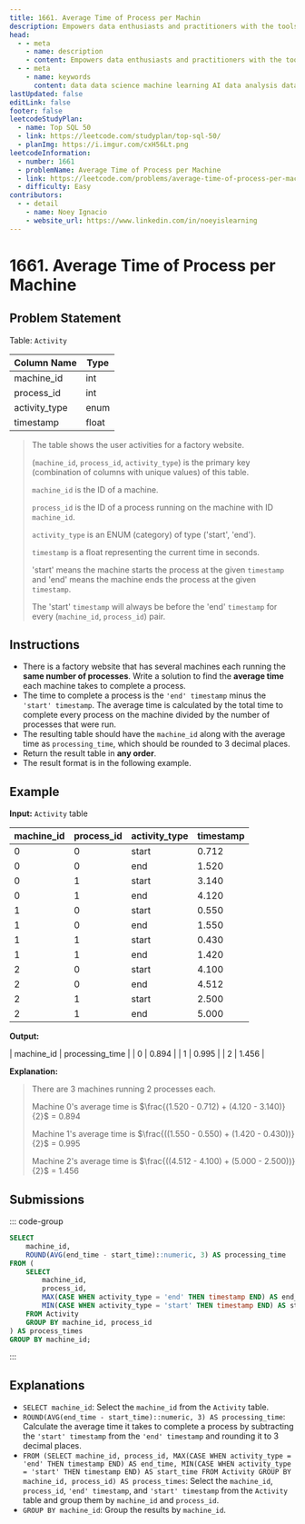 ```yaml
---
title: 1661. Average Time of Process per Machin
description: Empowers data enthusiasts and practitioners with the tools and knowledge to unlock the potential of data.
head:
  - - meta
    - name: description
    - content: Empowers data enthusiasts and practitioners with the tools and knowledge to unlock the potential of data.
  - - meta
    - name: keywords
      content: data data science machine learning AI data analysis data-driven data enthusiasts data practitioners
lastUpdated: false
editLink: false
footer: false
leetcodeStudyPlan:
  - name: Top SQL 50
  - link: https://leetcode.com/studyplan/top-sql-50/
  - planImg: https://i.imgur.com/cxH56Lt.png
leetcodeInformation:
  - number: 1661
  - problemName: Average Time of Process per Machine
  - link: https://leetcode.com/problems/average-time-of-process-per-machine/
  - difficulty: Easy
contributors:
  - - detail
    - name: Noey Ignacio
    - website_url: https://www.linkedin.com/in/noeyislearning
---
```


# 1661. Average Time of Process per Machine

## Problem Statement

Table: `Activity`

<ScrollableTableContainer>

| Column Name   | Type  |
| ------------- | ----- |
| machine_id    | int   |
| process_id    | int   |
| activity_type | enum  |
| timestamp     | float |

</ScrollableTableContainer>

> The table shows the user activities for a factory website.
>
> (`machine_id`, `process_id`, `activity_type`) is the primary key (combination of columns with unique values) of this table.
>
> `machine_id` is the ID of a machine.
>
> `process_id` is the ID of a process running on the machine with ID `machine_id`.
>
> `activity_type` is an ENUM (category) of type ('start', 'end').
>
> `timestamp` is a float representing the current time in seconds.
>
> 'start' means the machine starts the process at the given `timestamp` and 'end' means the machine ends the process at the given `timestamp`.
>
> The 'start' `timestamp` will always be before the 'end' `timestamp` for every (`machine_id`, `process_id`) pair.

## Instructions

- There is a factory website that has several machines each running the **same number of processes**. Write a solution to find the **average time** each machine takes to complete a process.
- The time to complete a process is the `'end' timestamp` minus the `'start' timestamp`. The average time is calculated by the total time to complete every process on the machine divided by the number of processes that were run.
- The resulting table should have the `machine_id` along with the average time as `processing_time`, which should be rounded to 3 decimal places.
- Return the result table in **any order**.
- The result format is in the following example.

## Example

**Input:** `Activity` table

<ScrollableTableContainer>

| machine_id | process_id | activity_type | timestamp |
| ---------- | ---------- | ------------- | --------- |
| 0          | 0          | start         | 0.712     |
| 0          | 0          | end           | 1.520     |
| 0          | 1          | start         | 3.140     |
| 0          | 1          | end           | 4.120     |
| 1          | 0          | start         | 0.550     |
| 1          | 0          | end           | 1.550     |
| 1          | 1          | start         | 0.430     |
| 1          | 1          | end           | 1.420     |
| 2          | 0          | start         | 4.100     |
| 2          | 0          | end           | 4.512     |
| 2          | 1          | start         | 2.500     |
| 2          | 1          | end           | 5.000     |

</ScrollableTableContainer>

**Output:**

| machine_id | processing_time |
| 0 | 0.894 |
| 1 | 0.995 |
| 2 | 1.456 |

**Explanation:**

> There are 3 machines running 2 processes each.
>
> Machine 0's average time is
> $\frac{(1.520 - 0.712) + (4.120 - 3.140)}{2}$ = $0.894$
>
> Machine 1's average time is $\frac{((1.550 - 0.550) + (1.420 - 0.430))}{2}$ = $0.995$
>
> Machine 2's average time is $\frac{((4.512 - 4.100) + (5.000 - 2.500))}{2}$ = $1.456$

## Submissions

::: code-group

```sql [PostgreSQL] :line-numbers
SELECT
    machine_id,
    ROUND(AVG(end_time - start_time)::numeric, 3) AS processing_time
FROM (
    SELECT
        machine_id,
        process_id,
        MAX(CASE WHEN activity_type = 'end' THEN timestamp END) AS end_time,
        MIN(CASE WHEN activity_type = 'start' THEN timestamp END) AS start_time
    FROM Activity
    GROUP BY machine_id, process_id
) AS process_times
GROUP BY machine_id;
```

:::

## Explanations

<CustomAccordion title="PostgreSQL" submitted_by="@noeyislearning" submit_website_url="https://www.linkedin.com/in/noeyislearning" :collapsed=false>

- `SELECT machine_id`: Select the `machine_id` from the `Activity` table.
- `ROUND(AVG(end_time - start_time)::numeric, 3) AS processing_time`: Calculate the average time it takes to complete a process by subtracting the `'start' timestamp` from the `'end' timestamp` and rounding it to 3 decimal places.
- `FROM (SELECT machine_id, process_id, MAX(CASE WHEN activity_type = 'end' THEN timestamp END) AS end_time, MIN(CASE WHEN activity_type = 'start' THEN timestamp END) AS start_time FROM Activity GROUP BY machine_id, process_id) AS process_times`: Select the `machine_id`, `process_id`, `'end' timestamp`, and `'start' timestamp` from the `Activity` table and group them by `machine_id` and `process_id`.
- `GROUP BY machine_id`: Group the results by `machine_id`.

</CustomAccordion>
